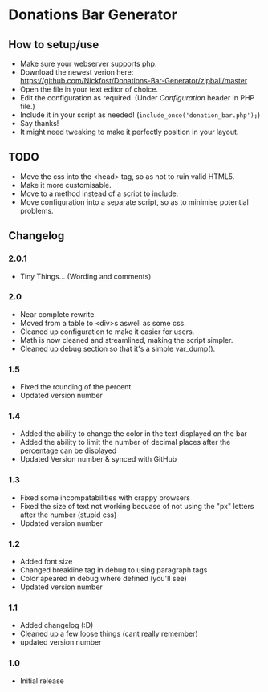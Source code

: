 Donations Bar Generator
===

How to setup/use
---
+ Make sure your webserver supports php.
+ Download the newest verion here: https://github.com/Nickfost/Donations-Bar-Generator/zipball/master
+ Open the file in your text editor of choice.
+ Edit the configuration as required. (Under _Configuration_ header in PHP file.)
+ Include it in your script as needed! (`include_once('donation_bar.php');`)
+ Say thanks!
+ It might need tweaking to make it perfectly position in your layout.

TODO
---
+ Move the css into the \<head\> tag, so as not to ruin valid HTML5.
+ Make it more customisable.
+ Move to a method instead of a script to include.
+ Move configuration into a separate script, so as to minimise potential problems.

Changelog
---
### 2.0.1
+ Tiny Things... (Wording and comments)


### 2.0
+ Near complete rewrite.
+ Moved from a table to \<div\>s aswell as some css.
+ Cleaned up configuration to make it easier for users.
+ Math is now cleaned and streamlined, making the script simpler.
+ Cleaned up debug section so that it's a simple var_dump().

### 1.5
+ Fixed the rounding of the percent
+ Updated version number

### 1.4
+ Added the ability to change the color in the text displayed on the bar
+ Added the ability to limit the number of decimal places after the percentage can be displayed
+ Updated Version number & synced with GitHub

### 1.3
+ Fixed some incompatabilities with crappy browsers
+ Fixed the size of text not working becuase of not using the "px" letters after the number (stupid css)
+ Updated version number

### 1.2
+ Added font size
+ Changed breakline tag in debug to using paragraph tags
+ Color apeared in debug where defined (you'll see)
+ Updated version number

### 1.1
+ Added changelog (:D)
+ Cleaned up a few loose things (cant really remember)
+ updated version number

### 1.0
+ Initial release